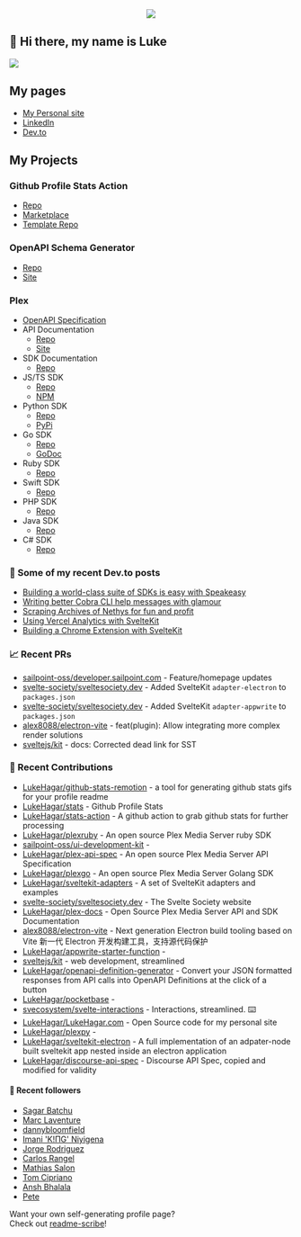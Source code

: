 <div align="center">
   <img src="https://raw.githubusercontent.com/LukeHagar/github-stats-remotion/main/out/readme.gif">
</div>

## 👋 Hi there, my name is Luke

<a href="https://hits.seeyoufarm.com"><img src="https://hits.seeyoufarm.com/api/count/incr/badge.svg?url=https%3A%2F%2Fgithub.com%2Flukehagar1212%2Fhit-counter&count_bg=%2384A1FF&title_bg=%23445DD3&icon=mocha.svg&icon_color=%23E7E7E7&title=Views&edge_flat=false"/></a>


## My pages
- [My Personal site](https://lukehagar.com/)
- [LinkedIn](https://www.linkedin.com/in/lukehagar/)
- [Dev.to](https://dev.to/lukehagar)

## My Projects

### Github Profile Stats Action
- [Repo](https://github.com/LukeHagar/stats-action)
- [Marketplace](https://github.com/marketplace/actions/profile-stats)
- [Template Repo](https://github.com/LukeHagar/stats)

### OpenAPI Schema Generator
- [Repo](https://github.com/LukeHagar/openapi-definition-generator/)
- [Site](https://oas-def-gen.lukehagar.com)

### Plex
- [OpenAPI Specification](https://github.com/LukeHagar/plex-api-spec)
- API Documentation
   - [Repo](https://github.com/LukeHagar/plex-docs) 
   - [Site](https://plexapi.dev)
- SDK Documentation
   - [Repo](https://github.com/LukeHagar/plex-sdk-docs)
- JS/TS SDK
   - [Repo](https://github.com/LukeHagar/plexjs) 
   - [NPM](https://www.npmjs.com/package/@lukehagar/plexjs)
- Python SDK
   - [Repo](https://github.com/LukeHagar/plexpy) 
   - [PyPi](https://pypi.org/project/plex-api-client/)
- Go SDK
   - [Repo](https://github.com/LukeHagar/plexgo)
   - [GoDoc](https://pkg.go.dev/github.com/LukeHagar/plexgo)
- Ruby SDK
   - [Repo](https://github.com/LukeHagar/plexruby)
- Swift SDK
   - [Repo](https://github.com/LukeHagar/plexswift)
- PHP SDK
   - [Repo](https://github.com/LukeHagar/plexphp)
- Java SDK
   - [Repo](https://github.com/LukeHagar/plexjava)
- C# SDK
   - [Repo](https://github.com/LukeHagar/plexcsharp)




### 📜 Some of my recent Dev.to posts

- [Building a world-class suite of SDKs is easy with Speakeasy](https://dev.to/lukehagar/building-a-world-class-suite-of-sdks-is-easy-with-speakeasy-37ba)
- [Writing better Cobra CLI help messages with glamour](https://dev.to/lukehagar/writing-better-cobra-cli-help-messages-with-glamour-1525)
- [Scraping Archives of Nethys for fun and profit](https://dev.to/lukehagar/scraping-archives-of-nethys-for-fun-and-profit-3ll3)
- [Using Vercel Analytics with SvelteKit](https://dev.to/lukehagar/using-vercel-analytics-with-sveltekit-381j)
- [Building a Chrome Extension with SvelteKit](https://dev.to/lukehagar/building-a-chrome-extension-with-sveltekit-3kb)

### 📈 Recent PRs

- [sailpoint-oss/developer.sailpoint.com](https://github.com/sailpoint-oss/developer.sailpoint.com/pull/494) - Feature/homepage updates
- [svelte-society/sveltesociety.dev](https://github.com/svelte-society/sveltesociety.dev/pull/591) - Added SvelteKit `adapter-electron` to `packages.json`
- [svelte-society/sveltesociety.dev](https://github.com/svelte-society/sveltesociety.dev/pull/590) - Added SvelteKit `adapter-appwrite` to `packages.json`
- [alex8088/electron-vite](https://github.com/alex8088/electron-vite/pull/412) - feat(plugin): Allow integrating more complex render solutions
- [sveltejs/kit](https://github.com/sveltejs/kit/pull/11841) - docs: Corrected dead link for SST

### 👷 Recent Contributions

- [LukeHagar/github-stats-remotion](https://github.com/LukeHagar/github-stats-remotion) - a tool for generating github stats gifs for your profile readme
- [LukeHagar/stats](https://github.com/LukeHagar/stats) - Github Profile Stats
- [LukeHagar/stats-action](https://github.com/LukeHagar/stats-action) - A github action to grab github stats for further processing
- [LukeHagar/plexruby](https://github.com/LukeHagar/plexruby) - An open source Plex Media Server ruby SDK
- [sailpoint-oss/ui-development-kit](https://github.com/sailpoint-oss/ui-development-kit) - 
- [LukeHagar/plex-api-spec](https://github.com/LukeHagar/plex-api-spec) - An open source Plex Media Server API Specification
- [LukeHagar/plexgo](https://github.com/LukeHagar/plexgo) - An open source Plex Media Server Golang SDK
- [LukeHagar/sveltekit-adapters](https://github.com/LukeHagar/sveltekit-adapters) - A set of SvelteKit adapters and examples
- [svelte-society/sveltesociety.dev](https://github.com/svelte-society/sveltesociety.dev) - The Svelte Society website
- [LukeHagar/plex-docs](https://github.com/LukeHagar/plex-docs) - Open Source Plex Media Server API and SDK Documentation
- [alex8088/electron-vite](https://github.com/alex8088/electron-vite) - Next generation Electron build tooling based on Vite 新一代 Electron 开发构建工具，支持源代码保护
- [LukeHagar/appwrite-starter-function](https://github.com/LukeHagar/appwrite-starter-function) - 
- [sveltejs/kit](https://github.com/sveltejs/kit) - web development, streamlined
- [LukeHagar/openapi-definition-generator](https://github.com/LukeHagar/openapi-definition-generator) - Convert your JSON formatted responses from API calls into OpenAPI Definitions at the click of a button
- [LukeHagar/pocketbase](https://github.com/LukeHagar/pocketbase) - 
- [svecosystem/svelte-interactions](https://github.com/svecosystem/svelte-interactions) - Interactions, streamlined. ⌨️
- [LukeHagar/LukeHagar.com](https://github.com/LukeHagar/LukeHagar.com) - Open Source code for my personal site
- [LukeHagar/plexpy](https://github.com/LukeHagar/plexpy) - 
- [LukeHagar/sveltekit-electron](https://github.com/LukeHagar/sveltekit-electron) - A full implementation of an adpater-node built sveltekit app nested inside an electron application
- [LukeHagar/discourse-api-spec](https://github.com/LukeHagar/discourse-api-spec) - Discourse API Spec, copied and modified for validity

#### 👯 Recent followers

- [Sagar Batchu](https://github.com/simplesagar)
- [Marc Laventure](https://github.com/marclave)
- [dannybloomfield](https://github.com/dannybloomfield)
- [Imani &#39;K!ΠG&#39; Niyigena ](https://github.com/ImaniAN)
- [Jorge Rodriguez](https://github.com/jorgerdz)
- [Carlos Rangel](https://github.com/CarlosRangel17)
- [Mathias Salon](https://github.com/mscreativo)
- [Tom Cipriano](https://github.com/tomcipriani)
- [Ansh Bhalala](https://github.com/bhalalansh)
- [Pete](https://github.com/virtuoushub)

Want your own self-generating profile page?   
Check out [readme-scribe](https://github.com/muesli/readme-scribe)!


